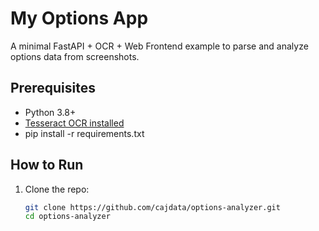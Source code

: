 # My Options App

A minimal FastAPI + OCR + Web Frontend example to parse and analyze options data from screenshots.

## Prerequisites
- Python 3.8+ 
- [Tesseract OCR installed](https://github.com/UB-Mannheim/tesseract/wiki)
- pip install -r requirements.txt

## How to Run

1. Clone the repo:
   ```bash
   git clone https://github.com/cajdata/options-analyzer.git
   cd options-analyzer
